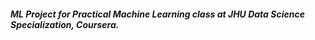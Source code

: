 ##### ML Project for Practical Machine Learning class at JHU Data Science Specialization, Coursera.

